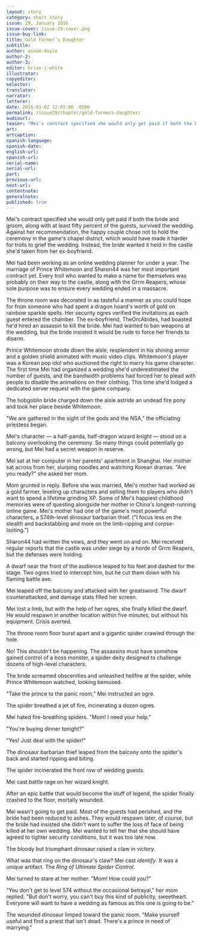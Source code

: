 ```yaml
---
layout: story
category: short story
issue: 29, January 2016
issue-cover: issue-29-cover.png
issue-buy-link:
title: Gold Farmer’s Daughter
subtitle:
author: aidan-doyle
author-2:
author-3:
editor: brian-j-white
illustrator:
copyeditor:
selector:
translator:
narrator:
letterer:
date: 2016-01-02 12:01:00 -0500
permalink: /issue29/chapter/gold-farmers-daughter/
audiourl:
teaser: "Mei's contract specified she would only get paid if both the bride and groom, along with at least fifty percent of the guests, survived the wedding."
art:
artcaption:
spanish-language:
spanish-date:
english-url:
spanish-url:
serial-name:
serial-url:
part:
previous-url:
next-url:
contentnote:
generalnote:
published: true
---
```


Mei's contract specified she would only get paid if both the bride and groom, along with at least fifty percent of the guests, survived the wedding. Against her recommendation, the happy couple chose not to hold the ceremony in the game's chapel district, which would have made it harder for trolls to grief the wedding. Instead, the bride wanted it held in the castle she'd taken from her ex-boyfriend.

Mei had been working as an online wedding planner for under a year. The marriage of Prince Whitemoon and Sharon44 was her most important contract yet. Every troll who wanted to make a name for themselves was probably on their way to the castle, along with the Grrm Reapers, whose sole purpose was to ensure every wedding ended in a massacre.

The throne room was decorated in as tasteful a manner as you could hope for from someone who had spent a dragon hoard's worth of gold on rainbow sparkle spells. Her security ogres verified the invitations as each guest entered the chamber. The ex-boyfriend, TheOrcAbides, had boasted he'd hired an assassin to kill the bride. Mei had wanted to ban weapons at the wedding, but the bride insisted it would be rude to force her friends to disarm.

Prince Whitemoon strode down the aisle, resplendent in his shining armor and a golden shield animated with music video clips. Whitemoon's player was a Korean pop idol who auctioned the right to marry his game character. The first time Mei had organized a wedding she'd underestimated the number of guests, and the bandwidth problems had forced her to plead with people to disable the animations on their clothing. This time she'd lodged a dedicated server request with the game company.

The hobgoblin bride charged down the aisle astride an undead fire pony and took her place beside Whitemoon.

"We are gathered in the sight of the gods and the NSA," the officiating priestess began.

Mei's character — a half-panda, half-dragon wizard knight — stood on a balcony overlooking the ceremony. So many things could potentially go wrong, but Mei had a secret weapon in reserve.

Mei sat at her computer in her parents' apartment in Shanghai. Her mother sat across from her, slurping noodles and watching Korean dramas. "Are you ready?" she asked her mom.

Mom grunted in reply. Before she was married, Mei's mother had worked as a gold farmer, leveling up characters and selling them to players who didn't want to spend a lifetime grinding XP. Some of Mei's happiest childhood memories were of questing alongside her mother in China's longest-running online game. Mei's mother had one of the game's most powerful characters, a 574th-level dinosaur barbarian thief. ("I focus less on the stealth and backstabbing and more on the limb-ripping and corpse-looting.")

Sharon44 had written the vows, and they went on and on. Mei received regular reports that the castle was under siege by a horde of Grrm Reapers, but the defenses were holding.

A dwarf near the front of the audience leaped to his feet and dashed for the stage. Two ogres tried to intercept him, but he cut them down with his flaming battle axe.

Mei leaped off the balcony and attacked with her greatsword. The dwarf counterattacked, and damage stats filled her screen.

Mei lost a limb, but with the help of her ogres, she finally killed the dwarf. He would respawn in another location within five minutes, but without his equipment. Crisis averted.

The throne room floor burst apart and a gigantic spider crawled through the hole.

No! This shouldn't be happening. The assassins must have somehow gained control of a boss monster, a spider deity designed to challenge dozens of high-level characters.

The bride screamed obscenities and unleashed hellfire at the spider, while Prince Whitemoon watched, looking bemused.

"Take the prince to the panic room," Mei instructed an ogre.

The spider breathed a jet of fire, incinerating a dozen ogres.

Mei hated fire-breathing spiders. "Mom! I need your help."

"You're buying dinner tonight?"

"Yes! Just deal with the spider!"

The dinosaur barbarian thief leaped from the balcony onto the spider's back and started ripping and biting.

The spider incinerated the front row of wedding guests.

Mei cast battle rage on her wizard knight.

After an epic battle that would become the stuff of legend, the spider finally crashed to the floor, mortally wounded.

Mei wasn't going to get paid. Most of the guests had perished, and the bride had been reduced to ashes. They would respawn later, of course, but the bride had insisted she didn't want to suffer the loss of face of being killed at her own wedding. Mei wanted to tell her that she should have agreed to tighter security conditions, but it was too late now.

The bloody but triumphant dinosaur raised a claw in victory.

What was that ring on the dinosaur's claw? Mei cast _identify_. It was a unique artifact. The _Ring of Ultimate Spider Control_.

Mei turned to stare at her mother. "Mom! How could you?"

"You don't get to level 574 without the occasional betrayal," her mom replied. "But don't worry, you can't buy this kind of publicity, sweetheart. Everyone will want to have a wedding as famous as this one is going to be."

The wounded dinosaur limped toward the panic room. "Make yourself useful and find a priest that isn't dead. There's a prince in need of marrying."
